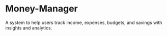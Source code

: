 # Money-Manager
A system to help users track income, expenses, budgets, and savings with insights and analytics.
